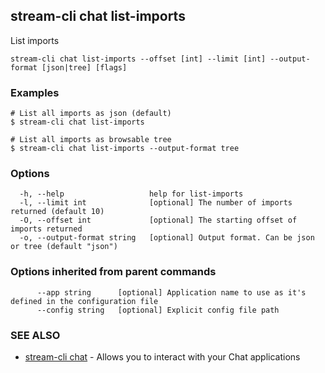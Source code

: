 ## stream-cli chat list-imports

List imports

```
stream-cli chat list-imports --offset [int] --limit [int] --output-format [json|tree] [flags]
```

### Examples

```
# List all imports as json (default)
$ stream-cli chat list-imports

# List all imports as browsable tree
$ stream-cli chat list-imports --output-format tree

```

### Options

```
  -h, --help                   help for list-imports
  -l, --limit int              [optional] The number of imports returned (default 10)
  -O, --offset int             [optional] The starting offset of imports returned
  -o, --output-format string   [optional] Output format. Can be json or tree (default "json")
```

### Options inherited from parent commands

```
      --app string      [optional] Application name to use as it's defined in the configuration file
      --config string   [optional] Explicit config file path
```

### SEE ALSO

* [stream-cli chat](stream-cli_chat.md)	 - Allows you to interact with your Chat applications

